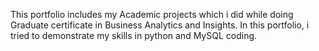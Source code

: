 This portfolio includes my Academic projects which i did while doing Graduate certificate in Business Analytics and Insights. In this portfolio, i tried to demonstrate my skills in python and MySQL coding. 

